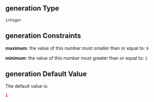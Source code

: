 ## generation Type

`integer`

## generation Constraints

**maximum**: the value of this number must smaller than or equal to: `9`

**minimum**: the value of this number must greater than or equal to: `1`

## generation Default Value

The default value is:

```json
1
```

